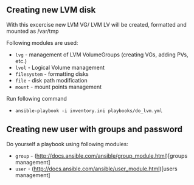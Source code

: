 ## Creating new LVM disk

With this excercise new LVM VG/ LVM LV will be created, formatted and mounted as /var/tmp

Following modules are used:
* `lvg` - management of LVM VolumeGroups (creating VGs, adding PVs, etc.)
* `lvol` - Logical Volume management
* `filesystem` - formatting disks
* `file` - disk path modification
* `mount` - mount points management

Run following command
* `ansible-playbook -i inventory.ini playbooks/do_lvm.yml`

## Creating new user with groups and password

Do yourself a playbook using following modules:
* `group` - (http://docs.ansible.com/ansible/group_module.html)[groups management]
* `user` - (http://docs.ansible.com/ansible/user_module.html)[users management]
